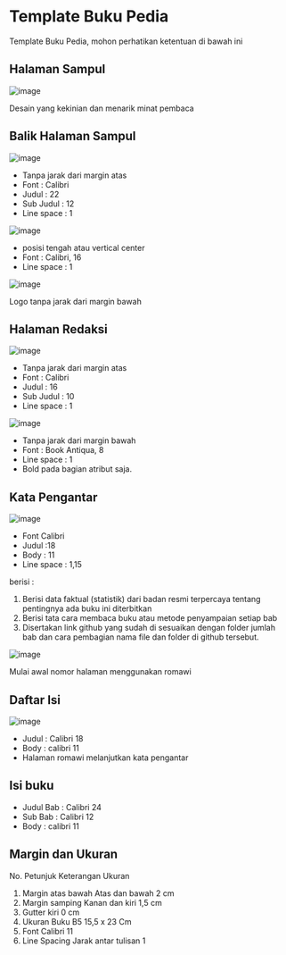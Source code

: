 # Template Buku Pedia

Template Buku Pedia, mohon perhatikan ketentuan di bawah ini

## Halaman Sampul

![image](https://user-images.githubusercontent.com/11188109/217132416-58a07f1e-6cd8-4b58-86fa-d3aa831a51a9.png)

Desain yang kekinian dan menarik minat pembaca

## Balik Halaman Sampul

![image](https://user-images.githubusercontent.com/11188109/217132564-a75b51c2-5816-4b95-878a-f06a8770e42c.png)

* Tanpa jarak dari margin atas
* Font : Calibri
* Judul : 22
* Sub Judul : 12
* Line space : 1

![image](https://user-images.githubusercontent.com/11188109/217132649-ec5c802e-8ee2-41d2-95e8-d686628c9fb1.png)

* posisi tengah atau vertical center
* Font : Calibri, 16
* Line space : 1

![image](https://user-images.githubusercontent.com/11188109/217132690-81e53b07-1de1-4ccc-ba20-a84c79991008.png)

Logo tanpa jarak dari margin bawah

## Halaman Redaksi

![image](https://user-images.githubusercontent.com/11188109/217132834-2f103ca8-ae2c-4dcb-9686-4467545b125f.png)

* Tanpa jarak dari margin atas
* Font : Calibri
* Judul : 16
* Sub Judul : 10
* Line space : 1

![image](https://user-images.githubusercontent.com/11188109/217132936-53875aac-f5c1-4a12-9a82-21ace28c7335.png)

* Tanpa jarak dari margin bawah
* Font : Book Antiqua, 8
* Line space : 1
* Bold pada bagian atribut saja.

## Kata Pengantar

![image](https://user-images.githubusercontent.com/11188109/217135139-18d012be-2d6f-4fc9-8d8f-5576263d39ad.png)

* Font Calibri 
* Judul :18
* Body : 11
* Line space : 1,15

berisi :
1. Berisi data faktual (statistik) dari badan resmi terpercaya tentang pentingnya ada buku ini diterbitkan 
2. Berisi tata cara membaca buku atau metode penyampaian setiap bab
3. Disertakan link github yang sudah di sesuaikan dengan folder jumlah bab dan cara pembagian nama file dan folder di github tersebut.


![image](https://user-images.githubusercontent.com/11188109/217134185-5e01684c-3818-421b-9b90-6dd3356aeaa3.png)

Mulai awal nomor halaman menggunakan romawi

## Daftar Isi

![image](https://user-images.githubusercontent.com/11188109/217134335-3f011600-d938-48f2-8ca5-d9d2eb90eaaa.png)

* Judul : Calibri 18
* Body : calibri 11
* Halaman romawi melanjutkan kata pengantar

## Isi buku

* Judul Bab : Calibri 24
* Sub Bab : Calibri 12
* Body : calibri 11

## Margin dan Ukuran

No.	Petunjuk	Keterangan	Ukuran
1.	Margin atas bawah	Atas dan bawah	2 cm
2.	Margin samping	Kanan dan kiri	1,5 cm
3.	Gutter	kiri	0 cm
4.	Ukuran Buku	B5	15,5 x 23 Cm
5.	Font	Calibri	11
6.	Line Spacing	Jarak antar tulisan	1

